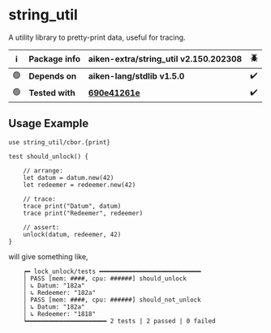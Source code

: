 # string_util

A utility library to pretty-print data, useful for tracing.

| ℹ️  | Package info    | aiken-extra/string_util v2.150.202308                                                               | 🪲  |
| --- | --------------- | --------------------------------------------------------------------------------------------------- | --- |
| 🟢  | **Depends on**  | **aiken-lang/stdlib v1.5.0**                                                                        | ✔️  |
| 🟢  | **Tested with** | **[690e41261e](https://github.com/aiken-lang/aiken/tree/690e41261e8178b445e1dca4feb3b8788e11ce4a)** | ✔️  |

## Usage Example

```gleam
use string_util/cbor.{print}
```

```gleam
test should_unlock() {

    // arrange:
    let datum = datum.new(42)
    let redeemer = redeemer.new(42)

    // trace:
    trace print("Datum", datum)
    trace print("Redeemer", redeemer)

    // assert:
    unlock(datum, redeemer, 42)
}
```

will give something like,

```gleam
    ┍━ lock_unlock/tests ━━━━━━━━━━━━━━━━━━━━━━━━━━━━
    │ PASS [mem: ####, cpu: ######] should_unlock
    │ ↳ Datum: "182a"
    │ ↳ Redeemer: "182a"
    │ PASS [mem: ####, cpu: ######] should_not_unlock
    │ ↳ Datum: "182a"
    │ ↳ Redeemer: "1818"
    ┕━━━━━━━━━━━━━━━━━━━━━━ 2 tests | 2 passed | 0 failed
```
